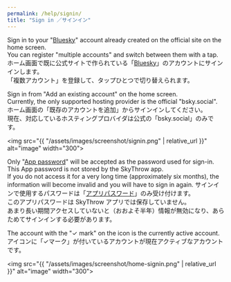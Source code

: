 ```yaml
---
permalink: /help/signin/
title: "Sign in ／サインイン"
---
```


Sign in to your "[Bluesky](https://bsky.app/)" account already created on the official site on the home screen.  
You can register "multiple accounts" and switch between them with a tap.
ホーム画面で既に公式サイトで作られている「[Bluesky](https://bsky.app/)」のアカウントにサインインします。  
「複数アカウント」を登録して、タップひとつで切り替えられます。

Sign in from "Add an existing account" on the home screen.  
Currently, the only supported hosting provider is the official "bsky.social".
ホーム画面の「既存のアカウントを追加」からサインインしてください。  
現在、対応しているホスティングプロバイダは公式の「bsky.social」のみです。

<img src="{{ "/assets/images/screenshot/signin.png" | relative_url }}" alt="image" width="300">

Only "[App password](https://bsky.app/settings/app-passwords)" will be accepted as the password used for sign-in.  
This App password is not stored by the SkyThrow app.  
If you do not access it for a very long time (approximately six months), the information will become invalid and you will have to sign in again.
サインインで使用するパスワードは「[アプリパスワード](https://bsky.app/settings/app-passwords)」のみ受け付けます。  
このアプリパスワードは SkyThrow アプリでは保存していません。  
あまり長い期間アクセスしていないと（おおよそ半年）情報が無効になり、あらためてサインインする必要があります。

The account with the "✓ mark" on the icon is the currently active account.
アイコンに「✓マーク」が付いているアカウントが現在アクティブなアカウントです。

<img src="{{ "/assets/images/screenshot/home-signin.png" | relative_url }}" alt="image" width="300">
